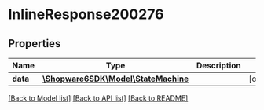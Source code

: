 # InlineResponse200276

## Properties
Name | Type | Description | Notes
------------ | ------------- | ------------- | -------------
**data** | [**\Shopware6SDK\Model\StateMachine**](StateMachine.md) |  | [optional] 

[[Back to Model list]](../../README.md#documentation-for-models) [[Back to API list]](../../README.md#documentation-for-api-endpoints) [[Back to README]](../../README.md)

